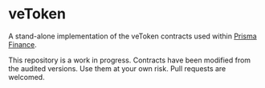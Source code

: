 # veToken
A stand-alone implementation of the veToken contracts used within [Prisma Finance](https://github.com/prisma-fi/prisma-contracts).

This repository is a work in progress. Contracts have been modified from the audited versions. Use them at your own risk. Pull requests are welcomed.
